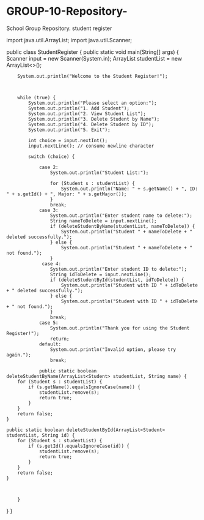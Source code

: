 # GROUP-10-Repository-
School Group Repository.
student register

import java.util.ArrayList;
import java.util.Scanner;

public class StudentRegister {
    public static void main(String[] args) {
        Scanner input = new Scanner(System.in);
        ArrayList<Student> studentList = new ArrayList<>();

        System.out.println("Welcome to the Student Register!");

        

        while (true) {
            System.out.println("Please select an option:");
            System.out.println("1. Add Student");
            System.out.println("2. View Student List");
            System.out.println("3. Delete Student by Name");
            System.out.println("4. Delete Student by ID");
            System.out.println("5. Exit");

            int choice = input.nextInt();
            input.nextLine(); // consume newline character

            switch (choice) {
    
                case 2:
                    System.out.println("Student List:");

                    for (Student s : studentList) {
                        System.out.println("Name: " + s.getName() + ", ID: " + s.getId() + ", Major: " + s.getMajor());
                    }
                    break;
                case 3:
                    System.out.println("Enter student name to delete:");
                    String nameToDelete = input.nextLine();
                    if (deleteStudentByName(studentList, nameToDelete)) {
                        System.out.println("Student " + nameToDelete + " deleted successfully.");
                    } else {
                        System.out.println("Student " + nameToDelete + " not found.");
                    }
                 case 4:
                    System.out.println("Enter student ID to delete:");
                    String idToDelete = input.nextLine();
                    if (deleteStudentById(studentList, idToDelete)) {
                        System.out.println("Student with ID " + idToDelete + " deleted successfully.");
                    } else {
                        System.out.println("Student with ID " + idToDelete + " not found.");
                    }
                    break;
                case 5:
                    System.out.println("Thank you for using the Student Register!");
                    return;
                default:
                    System.out.println("Invalid option, please try again.");
                    break;

                public static boolean deleteStudentByName(ArrayList<Student> studentList, String name) {
        for (Student s : studentList) {
            if (s.getName().equalsIgnoreCase(name)) {
                studentList.remove(s);
                return true;
            }
        }
        return false;
    }

    public static boolean deleteStudentById(ArrayList<Student> studentList, String id) {
        for (Student s : studentList) {
            if (s.getId().equalsIgnoreCase(id)) {
                studentList.remove(s);
                return true;
            }
        }
        return false;
    }



        }

    
  
  }
}  
            
